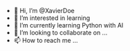 - 👋 Hi, I’m @XavierDoe
- 👀 I’m interested in learning
- 🌱 I’m currently learning Python with AI
- 💞️ I’m looking to collaborate on ...
- 📫 How to reach me ...

<!---
XavierDoe/XavierDoe is a ✨ special ✨ repository because its `README.md` (this file) appears on your GitHub profile.
You can click the Preview link to take a look at your changes.
--->
